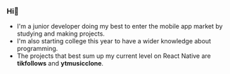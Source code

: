 ### Hi👋
-  I'm a junior developer doing my best to enter the mobile app market by studying and making projects.
-  I'm also starting college this year to have a wider knowledge about programming.
-  The projects that best sum up my current level on React Native are **tikfollows** and **ytmusicclone**.

<!--![GitHub Stats](https://github-readme-stats.vercel.app/api?username=felipeosouza&theme=radical)
<!--
**felipeosouza/felipeosouza** is a ✨ _special_ ✨ repository because its `README.md` (this file) appears on your GitHub profile.

Here are some ideas to get you started:

- 🔭 I’m currently working on ...
- 🌱 I’m currently learning ...
- 👯 I’m looking to collaborate on ...
- 🤔 I’m looking for help with ...
- 💬 Ask me about ...
- 📫 How to reach me: ...
- 😄 Pronouns: ...
- ⚡ Fun fact: ...

Me chamo Felipe, sempre fui apaixonado por tudo que envolve tecnologia. principalmente computação, e em 2021 decidi escolher uma área para seguir, sendo a mobile a que mais me chamou atenção. Comecei então um curso na Udemy mas por gostar de aprender enquanto faço peguei um projeto prático de um cliente para ganhar experiência, o que foi possível, ou ao menos muito facilitado pelo meu nível de inglês e paixão pela resolução de problemas, independente da linguagem. No momento tenho realizado projetos de treino, como um clone do app de música que utilizo, para me habituar à novas tecnologias, e apesar de não estar cursando ensino superior, entrarei nesse semestre pelo Enem.
Além de querer muito ingressar no mundo corporativo para ter contato com programadores experientes e entender as melhores práticas utilizadas no alto desempenho, me atraiu a variedade de parceiros atendidos pela Bravi, pois tenho vontade de me expor a diferentes problemas para ampliar minha visão, visto que atuei apenas algumas das diversas possibilidades do ramo.
Hi! I'm a React Native Developer looking for a job where I can solve different problems and learn on a daily basis.
I have always been a huge fan of technology and last year I dove deep into React Native and made my first real project, which is an app I made for a client as a freelancer, already published to PlayStore, with WebView's, Native Modules, Redux, MongoDB Realm Functions and more, all that just by reading docs and searching about errors in english.
Now I'm looking forward to join a company where I can work on bigger projects and get real job experience. I'm a fast learner and I love to learn by practicing, as I've done with english, React Native itself and many other things in my life. I'm also beggining to do some things in web development, because I feel it is an important knowledge overall.
Please feel free to contact me anywhere, I'll make sure you don't regret it!
-->
